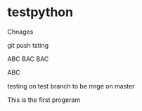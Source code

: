 # testpython

Chnages 

git push tsting


ABC BAC BAC 

ABC

testing on test branch to be mrge on master 

This is the first progeram
